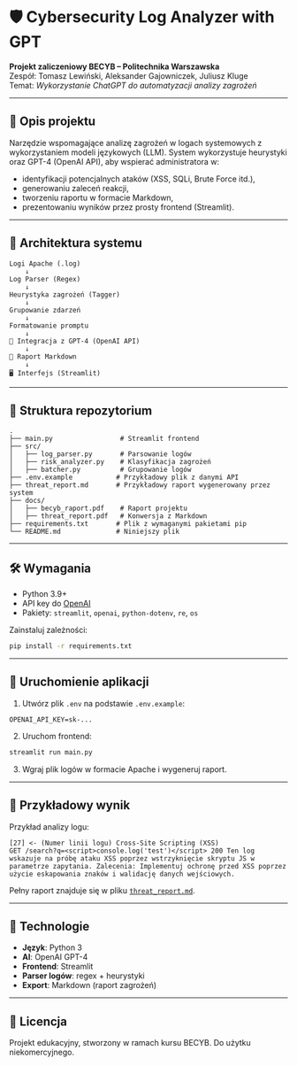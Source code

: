 
# 🛡️ Cybersecurity Log Analyzer with GPT

**Projekt zaliczeniowy BECYB – Politechnika Warszawska**  
Zespół: Tomasz Lewiński, Aleksander Gajowniczek, Juliusz Kluge  
Temat: *Wykorzystanie ChatGPT do automatyzacji analizy zagrożeń*

---

## 📌 Opis projektu

Narzędzie wspomagające analizę zagrożeń w logach systemowych z wykorzystaniem modeli językowych (LLM). System wykorzystuje heurystyki oraz GPT-4 (OpenAI API), aby wspierać administratora w:

- identyfikacji potencjalnych ataków (XSS, SQLi, Brute Force itd.),
- generowaniu zaleceń reakcji,
- tworzeniu raportu w formacie Markdown,
- prezentowaniu wyników przez prosty frontend (Streamlit).

---

## 🧩 Architektura systemu

```
Logi Apache (.log)
    ↓
Log Parser (Regex)
    ↓
Heurystyka zagrożeń (Tagger)
    ↓
Grupowanie zdarzeń
    ↓
Formatowanie promptu
    ↓
🔗 Integracja z GPT-4 (OpenAI API)
    ↓
📄 Raport Markdown
    ↓
🖥️ Interfejs (Streamlit)
```

---

## 📁 Struktura repozytorium

```
.
├── main.py                 # Streamlit frontend
├── src/
│   ├── log_parser.py       # Parsowanie logów
│   ├── risk_analyzer.py    # Klasyfikacja zagrożeń
│   ├── batcher.py          # Grupowanie logów
├── .env.example           # Przykładowy plik z danymi API
├── threat_report.md       # Przykładowy raport wygenerowany przez system
├── docs/
│   ├── becyb_raport.pdf    # Raport projektu
│   ├── threat_report.pdf   # Konwersja z Markdown
├── requirements.txt       # Plik z wymaganymi pakietami pip
└── README.md              # Niniejszy plik

```

---

## 🛠️ Wymagania

- Python 3.9+
- API key do [OpenAI](https://platform.openai.com/account/api-keys)
- Pakiety: `streamlit`, `openai`, `python-dotenv`, `re`, `os`

Zainstaluj zależności:

```bash
pip install -r requirements.txt
```

---

## 🚀 Uruchomienie aplikacji

1. Utwórz plik `.env` na podstawie `.env.example`:

```env
OPENAI_API_KEY=sk-...
```

2. Uruchom frontend:

```bash
streamlit run main.py
```

3. Wgraj plik logów w formacie Apache i wygeneruj raport.

---

## 📎 Przykładowy wynik

Przykład analizy logu:

```
[27] <- (Numer linii logu) Cross-Site Scripting (XSS)
GET /search?q=<script>console.log('test')</script> 200 Ten log wskazuje na próbę ataku XSS poprzez wstrzyknięcie skryptu JS w parametrze zapytania. Zalecenia: Implementuj ochronę przed XSS poprzez użycie eskapowania znaków i walidację danych wejściowych.
```

Pełny raport znajduje się w pliku [`threat_report.md`](./threat_report.md).

---

## 🧠 Technologie

- **Język**: Python 3
- **AI**: OpenAI GPT-4
- **Frontend**: Streamlit
- **Parser logów**: regex + heurystyki
- **Export**: Markdown (raport zagrożeń)

---

## 📄 Licencja

Projekt edukacyjny, stworzony w ramach kursu BECYB. Do użytku niekomercyjnego.
